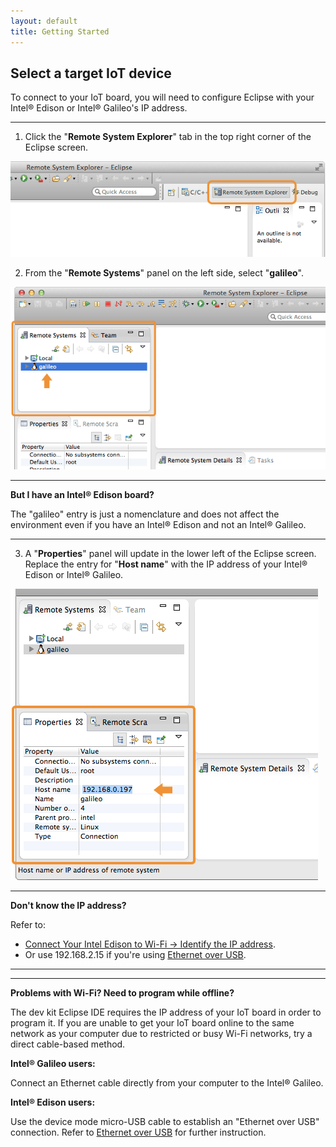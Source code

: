 ```yaml
---
layout: default
title: Getting Started
---
```


## Select a target IoT device

To connect to your IoT board, you will need to configure Eclipse with your Intel® Edison or Intel® Galileo's IP address.

---

1. Click the "**Remote System Explorer**" tab in the top right corner of the Eclipse screen.

  !["Remote System Explorer" tab](images/eclipse-remote_system_explorer_tab.png)

2. From the "**Remote Systems**" panel on the left side, select "**galileo**".

  !["galileo" option in "Remote Systems" panel](images/eclipse-remote_systems-galileo.png)

  ---

  **But I have an Intel® Edison board?**

  The "galileo" entry is just a nomenclature and does not affect the environment even if you have an Intel® Edison and not an Intel® Galileo.

  ---

3. A "**Properties**" panel will update in the lower left of the Eclipse screen. Replace the entry for "**Host name**" with the IP address of your Intel® Edison or Intel® Galileo.

  ![Editing "Host name" in the "Properties" panel](images/eclipse-properties-host_name.png)

  ---

  **Don't know the IP address?**

  Refer to:

  * [Connect Your Intel Edison to Wi-Fi → Identify the IP address](/docs/connectivity/wifi/details-identify_ip.html). 
  * Or use 192.168.2.15 if you're using [Ethernet over USB](/docs/connectivity/ethernet_over_usb/).

  ---

---

**Problems with Wi-Fi? Need to program while offline?**

The dev kit Eclipse IDE requires the IP address of your IoT board in order to program it. If you are unable to get your IoT board online to the same network as your computer due to restricted or busy Wi-Fi networks, try a direct cable-based method.

**Intel® Galileo users:**

  Connect an Ethernet cable directly from your computer to the Intel® Galileo.

**Intel® Edison users:**

  Use the device mode micro-USB cable to establish an "Ethernet over USB" connection. Refer to [Ethernet over USB](/docs/connectivity/ethernet_over_usb/) for further instruction.
